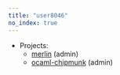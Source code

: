 ```yaml
---
title: "user8046"
no_index: true
---
```


* Projects:
  * [merlin](/projects/merlin/) (admin)
  * [ocaml-chipmunk](/projects/ocaml-chipmunk/) (admin)